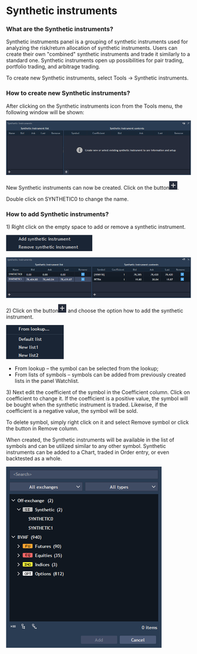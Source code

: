 # Synthetic instruments

### **What are the Synthetic instruments?**

Synthetic instruments panel is a grouping of synthetic instruments used for analyzing the risk/return allocation of synthetic instruments. Users can create their own "combined" synthetic instruments and trade it similarly to a standard one. Synthetic instruments open up possibilities for pair trading, portfolio trading, and arbitrage trading.

To create new Synthetic instruments, select Tools -&gt; Synthetic instruments.

### **How to create new Synthetic instruments?**

After clicking on the Synthetic instruments icon from the Tools menu, the following window will be shown:

![](../../../.gitbook/assets/1%20%2848%29.png)


New Synthetic instruments can now be created. Click on the button![](../../../.gitbook/assets/2%20%286%29.png).


Double click on SYNTHETIC0 to change the name.

### How to add Synthetic instruments?

1\) Right click on the empty space to add or remove a synthetic instrument.

![](../../../.gitbook/assets/3%20%289%29.png)

![](../../../.gitbook/assets/4%20%2818%29.png)


2\) Click on the button![](../../../.gitbook/assets/2%20%2826%29.png)
and choose the option how to add the synthetic instrument.

![](../../../.gitbook/assets/5%20%2814%29.png)

* From lookup – the symbol can be selected from the lookup; 
* From lists of symbols – symbols can be added from previously created lists in the panel Watchlist.

3\) Next edit the coefficient of the symbol in the Coefficient column. Click on coefficient to change it. If the coefficient is a positive value, the symbol will be bought when the synthetic instrument is traded. Likewise, if the coefficient is a negative value, the symbol will be sold.

To delete symbol, simply right click on it and select Remove symbol or click the button in Remove column.

When created, the Synthetic instruments will be available in the list of symbols and can be utilized similar to any other symbol. Synthetic instruments can be added to a Chart, traded in Order entry, or even backtested as a whole.

![](../../../.gitbook/assets/6%20%2810%29.png)



